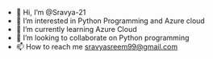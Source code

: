 - 👋 Hi, I’m @Sravya-21
- 👀 I’m interested in Python Programming and Azure cloud
- 🌱 I’m currently learning Azure Cloud
- 💞️ I’m looking to collaborate on Python programming
- 📫 How to reach me sravyasreem99@gmail.com

<!---
Sravya-21/Sravya-21 is a ✨ special ✨ repository because its `README.md` (this file) appears on your GitHub profile.
You can click the Preview link to take a look at your changes.
--->
